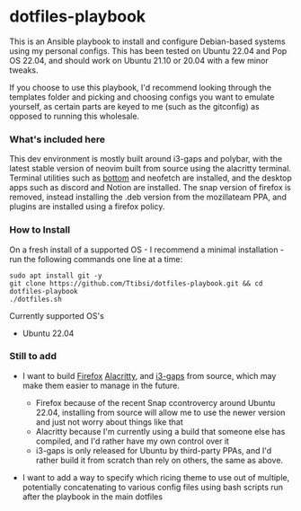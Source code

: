 # dotfiles-playbook

This is an Ansible playbook to install and configure Debian-based systems using my personal configs. This has been tested on Ubuntu 22.04 and Pop OS 22.04, and should work on Ubuntu 21.10 or 20.04 with a few minor tweaks. 

If you choose to use this playbook, I'd recommend looking through the templates folder and picking and choosing configs you want to emulate yourself, as certain parts are keyed to me (such as the gitconfig) as opposed to running this wholesale. 

<Screenshot here>

### What's included here

This dev environment is mostly built around i3-gaps and polybar, with the latest stable version of neovim built from source using the alacritty terminal. Terminal utilities such as [bottom](https://github.com/ClementTsang/bottom) and neofetch are installed, and the desktop apps such as discord and Notion are installed. The snap version of firefox is removed, instead installing the .deb version from the mozillateam PPA, and plugins are installed using a firefox policy.
 
### How to Install

 On a fresh install of a supported OS - I recommend a minimal installation - run the following commands one line at a time:
 
 ```
 sudo apt install git -y
 git clone https://github.com/Ttibsi/dotfiles-playbook.git && cd dotfiles-playbook
 ./dotfiles.sh
 ```
 
 Currently supported OS's
 - Ubuntu 22.04

### Still to add
 - I want to build [Firefox](https://firefox-source-docs.mozilla.org/setup/linux_build.html) [Alacritty](https://github.com/alacritty/alacritty/blob/master/INSTALL.md), and [i3-gaps](https://github.com/Airblader/i3/wiki/Building-from-source) from source, which may make them easier to manage in the future.
    - Firefox because of the recent Snap ccontrovercy around Ubuntu 22.04, installing from source will allow me to use the newer version and just not worry about things like that
    - Alacritty because I'm currently using a build that someone else has compiled, and I'd rather have my own control over it
    - i3-gaps is only released for Ubuntu by third-party PPAs, and I'd rather build it from scratch than rely on others, the same as above. 
 
- I want to add a way to specify which ricing theme to use out of multiple, potentially concatenating to various config files using bash scripts run after the playbook in the main dotfiles 
